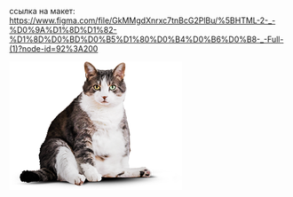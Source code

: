 cсылка на макет: https://www.figma.com/file/GkMMgdXnrxc7tnBcG2PlBu/%5BHTML-2-_-%D0%9A%D1%8D%D1%82-%D1%8D%D0%BD%D0%B5%D1%80%D0%B4%D0%B6%D0%B8-_-Full-(1)?node-id=92%3A200

![Image alt](https://github.com/Sherby-L/Cat-energy/raw/main/img/before-mobilecat.png)

